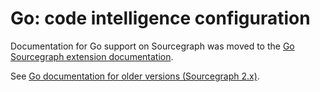 # Go: code intelligence configuration

Documentation for Go support on Sourcegraph was moved to the [Go Sourcegraph extension documentation](https://sourcegraph.com/extensions/sourcegraph/go).

See [Go documentation for older versions (Sourcegraph 2.x)](https://docs.sourcegraph.com/@v2.12.3/extensions/language_servers/go).
